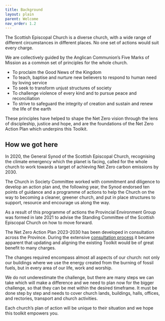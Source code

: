 ```yaml
---
title: Background
layout: plain
parent: Welcome
nav_order: 1.2
---
```


The Scottish Episcopal Church is a diverse church, with a wide range of different circumstances in different places. No one set of actions would suit every charge.

We are collectively guided by the Anglican Communion’s Five Marks of Mission as a common set of principles for the whole church. 

* To proclaim the Good News of the Kingdom
* To teach, baptise and nurture new believers to respond to human need by loving service
* To seek to transform unjust structures of society
* To challenge violence of every kind and to pursue peace and reconciliation
* To strive to safeguard the integrity of creation and sustain and renew the life of the earth

These principles have helped to shape the Net Zero vision through the lens of discipleship, justice and hope, and are the foundations of the Net Zero Action Plan which underpins this Toolkit.

## How we got here
In 2020, the General Synod of the Scottish Episcopal Church, recognising the climate emergency which the planet is facing, called for the whole church to work towards a target of achieving Net Zero carbon emissions by 2030. 

The Church in Society Committee worked with commitment and diligence to develop an action plan and, the following year, the Synod endorsed ten points of guidance and a programme of actions to help the Church on the way to becoming a cleaner, greener church, and put in place structures to support, resource and encourage us along the way.

As a result of this programme of actions the Provincial Environment Group was formed in late 2021 to advise the Standing Committee of the Scottish Episcopal Church on how to move forward.

The Net Zero Action Plan 2023-2030 has been developed in consultation across the Province. During the extensive [consultation process](https://www.scotland.anglican.org/who-we-are/organisation/boards-and-committees/the-provincial-environment-group/net-zero-action-plan-2023-2030-consultation-overview/) it became apparent that updating and aligning the existing Toolkit would be of great benefit to many charges.

The changes required encompass almost all aspects of our church: not only our buildings where we use the energy created from the burning of fossil fuels, but in every area of our life, work and worship.

We do not underestimate the challenge, but there are many steps we can take which will make a difference and we need to plan now for the bigger challenge, so that they can be met within the desired timeframe. It must be done step by step and needs to cover church lands, buildings, halls, offices, and rectories, transport and church activities.

Each church’s plan of action will be unique to their situation and we hope this toolkit empowers you.
